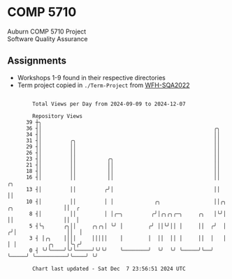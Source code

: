 # COMP 5710
Auburn COMP 5710 Project  
Software Quality Assurance

## Assignments
- Workshops 1-9 found in their respective directories
- Term project copied in `./Term-Project` from [WFH-SQA2022](https://github.com/wumphlett/WFH-SQA2022-AUBURN)

```

        Total Views per Day from 2024-09-09 to 2024-12-07

        Repository Views
      39 ┼╮
      36 ┤│                                                       ╭╮
      34 ┤│                                                       ││
      31 ┤│         ╭╮                                            ││
      29 ┤│         ││                                            ││
      26 ┤│         ││                                            ││
      23 ┤│         ││          ╭╮                                ││
      21 ┤│         ││          ││                                ││
      18 ┤│         ││          ││                                ││
      16 ┤│         ││          ││                                ││                          ╭╮
      13 ┤│         ││         ╭╯│                                ││                          ││
      10 ┤│         ││         │ │             ╭╮                 ││╭╮      ╭╮                ││  ╭
       8 ┤│         ││         │ │╭─╮         ╭╯│╭╮╭╮╭─╮     ╭╮   │╰╯│      ││                ││  │
       5 ┤╰╮      ╭╮││     ╭╮╭╮│ ╰╯ │        ╭╯ ││╰╯││ │     ││  ╭╯  │     ╭╯│                ││  │
       3 ┤ │╭╮    ││││     │││││    │        │  ││  ││ │     ││  │   │     │ │          ╭╮    │╰╮╭╯
       0 ┤ ╰╯╰────╯╰╯╰─────╯╰╯╰╯    ╰────────╯  ╰╯  ╰╯ ╰─────╯╰──╯   ╰─────╯ ╰──────────╯╰────╯ ╰╯

        Chart last updated - Sat Dec  7 23:56:51 2024 UTC
        
```
